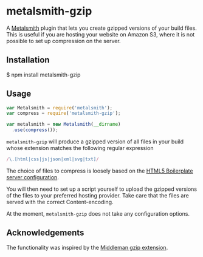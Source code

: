 # metalsmith-gzip

A [Metalsmith](http://metalsmith.io) plugin that lets you create gzipped versions of your build files. This is useful if you are hosting your website on Amazon S3, where it is not possible to set up compression on the server.

## Installation

  $ npm install metalsmith-gzip

## Usage

```javascript
var Metalsmith = require('metalsmith');
var compress = require('metalsmith-gzip');

var metalsmith = new Metalsmith(__dirname)
  .use(compress());

```

`metalsmith-gzip` will produce a gzipped version of all files in your build whose extension matches the following regular expression

```javascript
/\.[html|css|js|json|xml|svg|txt]/
```

The choice of files to compress is loosely based on the [HTML5 Boilerplate server configuration](https://github.com/h5bp/server-configs-apache).

You will then need to set up a script yourself to upload the gzipped versions of the files to your preferred hosting provider. Take care that the files are served with the correct Content-encoding.

 At the moment, `metalsmith-gzip` does not take any configuration options. 

## Acknowledgements

The functionality was inspired by the [Middleman gzip extension](http://middlemanapp.com/advanced/file-size-optimization/). 

